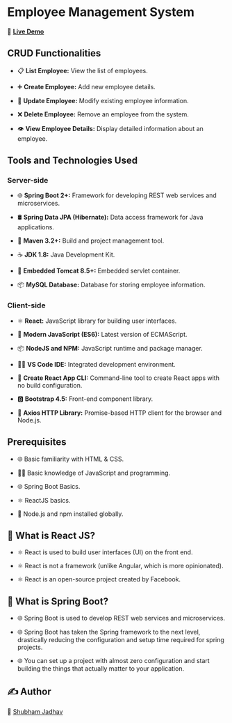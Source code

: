 # Employee Management System

🚀 **[Live Demo](https://github.com/shubhamj-26/Employee-Management-System.github.io)**

## CRUD Functionalities

- 📋 **List Employee:** View the list of employees.
  
- ➕ **Create Employee:** Add new employee details.
  
- 🔄 **Update Employee:** Modify existing employee information.
  
- ❌ **Delete Employee:** Remove an employee from the system.
  
- 👁 **View Employee Details:** Display detailed information about an employee.

## Tools and Technologies Used

### Server-side

- 🌐 **Spring Boot 2+:** Framework for developing REST web services and microservices.
  
- 🛢 **Spring Data JPA (Hibernate):** Data access framework for Java applications.
  
- 🧰 **Maven 3.2+:** Build and project management tool.
  
- ☕ **JDK 1.8:** Java Development Kit.
  
- 🚀 **Embedded Tomcat 8.5+:** Embedded servlet container.
  
- 📦 **MySQL Database:** Database for storing employee information.

### Client-side

- ⚛️ **React:** JavaScript library for building user interfaces.
  
- 🚀 **Modern JavaScript (ES6):** Latest version of ECMAScript.
  
- 📦 **NodeJS and NPM:** JavaScript runtime and package manager.
  
- 🧑‍💻 **VS Code IDE:** Integrated development environment.
  
- 🚀 **Create React App CLI:** Command-line tool to create React apps with no build configuration.
  
- 🅱️ **Bootstrap 4.5:** Front-end component library.
  
- 📡 **Axios HTTP Library:** Promise-based HTTP client for the browser and Node.js.

## Prerequisites

- 🌐 Basic familiarity with HTML & CSS.
  
- 🧑‍💻 Basic knowledge of JavaScript and programming.
  
- 🌐 Spring Boot Basics.
  
- ⚛️ ReactJS basics.
  
- 📡 Node.js and npm installed globally.

##  🔧  What is React JS?

- ⚛️ React is used to build user interfaces (UI) on the front end.
  
- ⚛️ React is not a framework (unlike Angular, which is more opinionated).
  
- ⚛️ React is an open-source project created by Facebook.

##  🔧 What is Spring Boot?

- 🌐 Spring Boot is used to develop REST web services and microservices.
  
- 🌐 Spring Boot has taken the Spring framework to the next level, drastically reducing the configuration and setup time required for spring projects.
  
- 🌐 You can set up a project with almost zero configuration and start building the things that actually matter to your application.

## ✍️ Author

  👤 [Shubham Jadhav](https://github.com/shubhamj-26)

